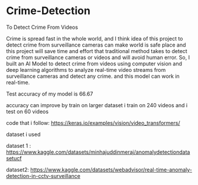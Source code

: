 # Crime-Detection 
To Detect Crime From Videos

Crime is spread fast in the whole world, and I think idea of this project to detect crime from surveillance cameras can make world is safe place and this project will save time and effort that traditional method takes to detect crime from surveillance cameras or videos and will avoid human error. So, I built an AI Model to detect crime from videos using computer vision and deep learning algorithms to analyze real-time video streams from surveillance cameras and detect any crime. and this model can work in real-time.

Test accuracy of my model is 66.67 

accuracy can improve by train on larger dataset i train on 240 videos and i test on 60 videos 

code that i follow: https://keras.io/examples/vision/video_transformers/

dataset i used 

dataset 1 : https://www.kaggle.com/datasets/minhajuddinmeraj/anomalydetectiondatasetucf

dataset2: https://www.kaggle.com/datasets/webadvisor/real-time-anomaly-detection-in-cctv-surveillance

